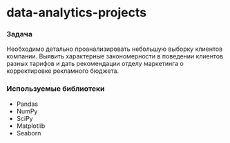 # data-analytics-projects



### Задача
Необходимо детально проанализировать небольшую выборку клиентов компании. Выявить характерные закономерности в поведении клиентов разных тарифов и дать рекомендации отделу маркетинга о корректировке рекламного бюджета.

### Используемые библиотеки
- Pandas
- NumPy
- SciPy
- Matplotlib
- Seaborn

